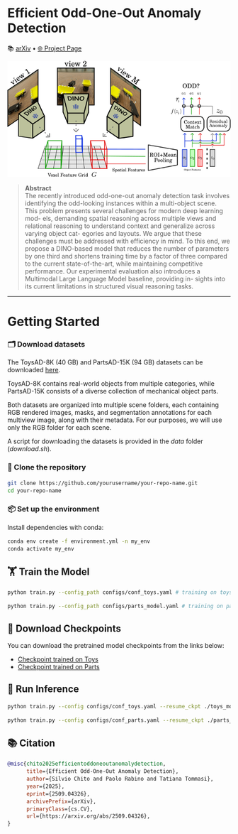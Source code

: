 # Efficient Odd-One-Out Anomaly Detection

📚 [arXiv](https://arxiv.org/abs/2509.04326) • [🌐 Project Page](https://silviochito.github.io/EfficientOddOneOut/)

![Alt text](./model.png)

> **Abstract**  
> The recently introduced odd-one-out anomaly detection task
involves identifying the odd-looking instances within a multi-object scene.
This problem presents several challenges for modern deep learning mod-
els, demanding spatial reasoning across multiple views and relational
reasoning to understand context and generalize across varying object cat-
egories and layouts. We argue that these challenges must be addressed
with efficiency in mind. To this end, we propose a DINO-based model
that reduces the number of parameters by one third and shortens training
time by a factor of three compared to the current state-of-the-art, while
maintaining competitive performance. Our experimental evaluation also
introduces a Multimodal Large Language Model baseline, providing in-
sights into its current limitations in structured visual reasoning tasks.

---

# Getting Started

### 🗂️ Download datasets
The ToysAD-8K (40 GB) and PartsAD-15K (94 GB) datasets can be downloaded [here](https://huggingface.co/datasets/ankankbhunia/odd-one-out/tree/main).

ToysAD-8K contains real-world objects from multiple categories, while PartsAD-15K consists of a diverse collection of mechanical object parts.

Both datasets are organized into multiple scene folders, each containing RGB rendered images, masks, and segmentation annotations for each multiview image, along with their metadata. For our purposes, we will use only the RGB folder for each scene.

A script for downloading the datasets is provided in the *data* folder (*download.sh*).

### 🔧 Clone the repository

```bash
git clone https://github.com/yourusername/your-repo-name.git
cd your-repo-name
```

### 📦 Set up the environment
Install dependencies with conda:

```bash
conda env create -f environment.yml -n my_env
conda activate my_env
```

## 🏋️ Train the Model
```bash
python train.py --config_path configs/conf_toys.yaml # training on toys
```
```bash
python train.py --config_path configs/parts_model.yaml # training on parts
```

## 🔽 Download Checkpoints

You can download the pretrained model checkpoints from the links below:

- [Checkpoint trained on Toys](https://github.com/SilvioChito/EfficientOddOneOut/releases/download/v1.0.0/Checkpoint_Toys.pt)
- [Checkpoint trained on Parts](https://github.com/SilvioChito/EfficientOddOneOut/releases/download/v1.0.0/Checkpoint_Parts.pt)

## 🧪 Run Inference
```bash
python train.py --config configs/conf_toys.yaml --resume_ckpt ./toys_model.pt
```
```bash
python train.py --config configs/conf_parts.yaml --resume_ckpt ./parts_model.pt
```


## 📚 Citation
```bibtex
@misc{chito2025efficientoddoneoutanomalydetection,
      title={Efficient Odd-One-Out Anomaly Detection}, 
      author={Silvio Chito and Paolo Rabino and Tatiana Tommasi},
      year={2025},
      eprint={2509.04326},
      archivePrefix={arXiv},
      primaryClass={cs.CV},
      url={https://arxiv.org/abs/2509.04326}, 
}
```





